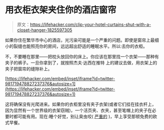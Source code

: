 # 用衣柜衣架夹住你的酒店窗帘

> 原文：<https://lifehacker.com/clip-your-hotel-curtains-shut-with-a-closet-hanger-1825597305>

如果你住在繁华市中心的酒店，光污染可能是一个严重的问题。即使是窗帘上最细小的裂缝也能照亮你的房间，远远超出舒适的睡眠水平。所以:去你的衣柜。



不，不要睡在那里——把枕头放回你的床上。你应该在那里找一个衣架——那种有夹子的裤子。一旦你拿到了，就按照杰夫·达西在推特 上的建议去做，用衣架上的夹子把窗帘的缝隙补上。

 [https://lifehacker.com/embed/inset/iframe?id=twitter-981719478827237376&autosize=1](https://lifehacker.com/embed/inset/iframe?id=twitter-981719478827237376&autosize=1) 

这将确保没有光爬进来。如果你的衣柜里没有夹子衣架(或者它们挂在挂衣杆上，因为显然有一个世界级的衣架窃贼)，一个活页夹、衣夹，甚至笔帽上的夹子在必要时都可能有用。现在:睡个好觉，别让臭虫咬( [严重的](https://lifehacker.com/the-best-way-to-enter-and-search-a-hotel-room-for-bed-b-1754619452) )，早上享受那顿免费的欧式早餐。